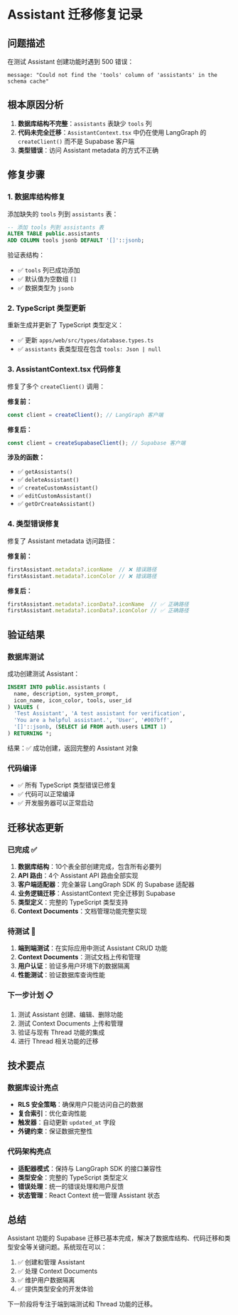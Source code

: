 # Assistant 迁移修复记录

## 问题描述

在测试 Assistant 创建功能时遇到 500 错误：
```
message: "Could not find the 'tools' column of 'assistants' in the schema cache"
```

## 根本原因分析

1. **数据库结构不完整**：`assistants` 表缺少 `tools` 列
2. **代码未完全迁移**：`AssistantContext.tsx` 中仍在使用 LangGraph 的 `createClient()` 而不是 Supabase 客户端
3. **类型错误**：访问 Assistant metadata 的方式不正确

## 修复步骤

### 1. 数据库结构修复

添加缺失的 `tools` 列到 `assistants` 表：

```sql
-- 添加 tools 列到 assistants 表
ALTER TABLE public.assistants 
ADD COLUMN tools jsonb DEFAULT '[]'::jsonb;
```

验证表结构：
- ✅ `tools` 列已成功添加
- ✅ 默认值为空数组 `[]`
- ✅ 数据类型为 `jsonb`

### 2. TypeScript 类型更新

重新生成并更新了 TypeScript 类型定义：
- ✅ 更新 `apps/web/src/types/database.types.ts`
- ✅ `assistants` 表类型现在包含 `tools: Json | null`

### 3. AssistantContext.tsx 代码修复

修复了多个 `createClient()` 调用：

**修复前：**
```typescript
const client = createClient(); // LangGraph 客户端
```

**修复后：**
```typescript
const client = createSupabaseClient(); // Supabase 客户端
```

**涉及的函数：**
- ✅ `getAssistants()`
- ✅ `deleteAssistant()`
- ✅ `createCustomAssistant()`
- ✅ `editCustomAssistant()`
- ✅ `getOrCreateAssistant()`

### 4. 类型错误修复

修复了 Assistant metadata 访问路径：

**修复前：**
```typescript
firstAssistant.metadata?.iconName  // ❌ 错误路径
firstAssistant.metadata?.iconColor // ❌ 错误路径
```

**修复后：**
```typescript
firstAssistant.metadata?.iconData?.iconName  // ✅ 正确路径
firstAssistant.metadata?.iconData?.iconColor // ✅ 正确路径
```

## 验证结果

### 数据库测试
成功创建测试 Assistant：
```sql
INSERT INTO public.assistants (
  name, description, system_prompt, 
  icon_name, icon_color, tools, user_id
) VALUES (
  'Test Assistant', 'A test assistant for verification',
  'You are a helpful assistant.', 'User', '#007bff',
  '[]'::jsonb, (SELECT id FROM auth.users LIMIT 1)
) RETURNING *;
```

结果：✅ 成功创建，返回完整的 Assistant 对象

### 代码编译
- ✅ 所有 TypeScript 类型错误已修复
- ✅ 代码可以正常编译
- ✅ 开发服务器可以正常启动

## 迁移状态更新

### 已完成 ✅
1. **数据库结构**：10个表全部创建完成，包含所有必要列
2. **API 路由**：4个 Assistant API 路由全部实现
3. **客户端适配器**：完全兼容 LangGraph SDK 的 Supabase 适配器
4. **业务逻辑迁移**：AssistantContext 完全迁移到 Supabase
5. **类型定义**：完整的 TypeScript 类型支持
6. **Context Documents**：文档管理功能完整实现

### 待测试 🧪
1. **端到端测试**：在实际应用中测试 Assistant CRUD 功能
2. **Context Documents**：测试文档上传和管理
3. **用户认证**：验证多用户环境下的数据隔离
4. **性能测试**：验证数据库查询性能

### 下一步计划 📋
1. 测试 Assistant 创建、编辑、删除功能
2. 测试 Context Documents 上传和管理
3. 验证与现有 Thread 功能的集成
4. 进行 Thread 相关功能的迁移

## 技术要点

### 数据库设计亮点
- **RLS 安全策略**：确保用户只能访问自己的数据
- **复合索引**：优化查询性能
- **触发器**：自动更新 `updated_at` 字段
- **外键约束**：保证数据完整性

### 代码架构亮点
- **适配器模式**：保持与 LangGraph SDK 的接口兼容性
- **类型安全**：完整的 TypeScript 类型定义
- **错误处理**：统一的错误处理和用户反馈
- **状态管理**：React Context 统一管理 Assistant 状态

## 总结

Assistant 功能的 Supabase 迁移已基本完成，解决了数据库结构、代码迁移和类型安全等关键问题。系统现在可以：

1. ✅ 创建和管理 Assistant
2. ✅ 处理 Context Documents
3. ✅ 维护用户数据隔离
4. ✅ 提供类型安全的开发体验

下一阶段将专注于端到端测试和 Thread 功能的迁移。 